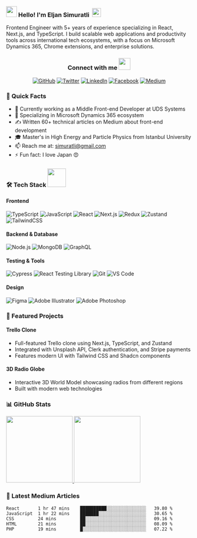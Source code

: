 ### <img src="https://github.com/TheDudeThatCode/TheDudeThatCode/blob/master/Assets/Hi.gif" width="29px"> Hello! I'm Eljan Simuratli &nbsp;<img src="https://github.com/TheDudeThatCode/TheDudeThatCode/blob/master/Assets/Earth.gif" width="24px">

Frontend Engineer with 5+ years of experience specializing in React, Next.js, and TypeScript. I build scalable web applications and productivity tools across international tech ecosystems, with a focus on Microsoft Dynamics 365, Chrome extensions, and enterprise solutions.

<h3 align="center">Connect with me <img src="https://github.com/TheDudeThatCode/TheDudeThatCode/raw/master/Assets/Handshake.gif" height="32px" style="max-width:100%;"></h3>

<p align="center">
    <a href="https://github.com/simuratli"><img src="https://img.shields.io/github/followers/simuratli?label=Follow%20me&style=social" alt="GitHub"></a>
    <a href="https://twitter.com/simuratli"><img src="https://img.shields.io/twitter/follow/simuratli?label=Follow%20me&style=social" alt="Twitter"></a>
    <a href="https://www.linkedin.com/in/elcan-simuratli-36678818a/"><img src="https://img.shields.io/badge/LinkedIn--_.svg?style=social&logo=linkedin" alt="LinkedIn"></a>
    <a href="https://www.facebook.com/simuratli/"><img src="https://img.shields.io/badge/facebook--_.svg?style=social&logo=facebook" alt="Facebook"></a>
    <a href="https://medium.com/@simuratli"><img src="https://img.shields.io/badge/medium--_.svg?style=social&logo=medium" alt="Medium"></a>
</p>

### 🚀 Quick Facts

- 🔭 Currently working as a Middle Front-end Developer at UDS Systems
- 🎯 Specializing in Microsoft Dynamics 365 ecosystem
- ✍️ Written 60+ technical articles on Medium about front-end development
- 🎓 Master's in High Energy and Particle Physics from Istanbul University
- 📫 Reach me at: simuratli@gmail.com
- ⚡ Fun fact: I love Japan 😍

### 🛠 Tech Stack <img src="https://media.giphy.com/media/VgCDAzcKvsR6OM0uWg/giphy.gif" width="50">

#### Frontend
![TypeScript](https://img.shields.io/badge/-TypeScript-333333?style=flat&logo=typescript)
![JavaScript](https://img.shields.io/badge/-JavaScript-333333?style=flat&logo=javascript)
![React](https://img.shields.io/badge/-React-333333?style=flat&logo=react)
![Next.js](https://img.shields.io/badge/-Next.js-333333?style=flat&logo=next.js)
![Redux](https://img.shields.io/badge/-Redux-333333?style=flat&logo=redux)
![Zustand](https://img.shields.io/badge/-Zustand-333333?style=flat)
![TailwindCSS](https://img.shields.io/badge/-TailwindCSS-333333?style=flat&logo=tailwind-css)

#### Backend & Database
![Node.js](https://img.shields.io/badge/-Node.js-333333?style=flat&logo=node.js)
![MongoDB](https://img.shields.io/badge/-MongoDB-333333?style=flat&logo=mongodb)
![GraphQL](https://img.shields.io/badge/-GraphQL-333333?style=flat&logo=graphql&logoColor=E10098)

#### Testing & Tools
![Cypress](https://img.shields.io/badge/-Cypress-333333?style=flat&logo=cypress)
![React Testing Library](https://img.shields.io/badge/-RTL-333333?style=flat&logo=testing-library)
![Git](https://img.shields.io/badge/-Git-333333?style=flat&logo=git)
![VS Code](https://img.shields.io/badge/-VS%20Code-333333?style=flat&logo=visual-studio-code)

#### Design
![Figma](https://img.shields.io/badge/-Figma-333333?style=flat&logo=figma)
![Adobe Illustrator](https://img.shields.io/badge/-Illustrator-333333?style=flat&logo=adobe-illustrator)
![Adobe Photoshop](https://img.shields.io/badge/-Photoshop-333333?style=flat&logo=adobe-photoshop)

### 🎯 Featured Projects

#### Trello Clone
- Full-featured Trello clone using Next.js, TypeScript, and Zustand
- Integrated with Unsplash API, Clerk authentication, and Stripe payments
- Features modern UI with Tailwind CSS and Shadcn components

#### 3D Radio Globe
- Interactive 3D World Model showcasing radios from different regions
- Built with modern web technologies

### 📊 GitHub Stats

<a href="https://github.com/simuratli">
  <img height="180em" src="https://github-readme-stats.vercel.app/api?username=simuratli&theme=default&show_icons=true" />
  <img height="180em" src="https://github-readme-stats.vercel.app/api/top-langs/?username=simuratli&theme=default&layout=compact" />
</a>

### 📝 Latest Medium Articles
<!-- Consider adding a GitHub Action to automatically update your latest Medium articles here -->

<!--START_SECTION:waka-->
```text
React       1 hr 47 mins    ██████████░░░░░░░░░░░░░░░   39.80 % 
JavaScript  1 hr 22 mins    ███████░░░░░░░░░░░░░░░░░░   30.65 % 
CSS         24 mins         ██░░░░░░░░░░░░░░░░░░░░░░░   09.16 % 
HTML        21 mins         ██░░░░░░░░░░░░░░░░░░░░░░░   08.09 % 
PHP         19 mins         █░░░░░░░░░░░░░░░░░░░░░░░░   07.22 %
```
<!--END_SECTION:waka-->
